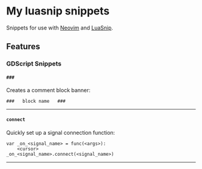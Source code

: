 # My luasnip snippets

Snippets for use with [Neovim](https://neovim.io) and [LuaSnip](https://github.com/L3MON4D3/LuaSnip).

## Features

### GDScript Snippets

#### `###`  
Creates a comment block banner:

```gdscript
###   block name   ###
```
---

#### `connect`  
Quickly set up a signal connection function:

```gdscript
var _on_<signal_name> = func(<args>):
	<cursor>
_on_<signal_name>.connect(<signal_name>)
```

---
